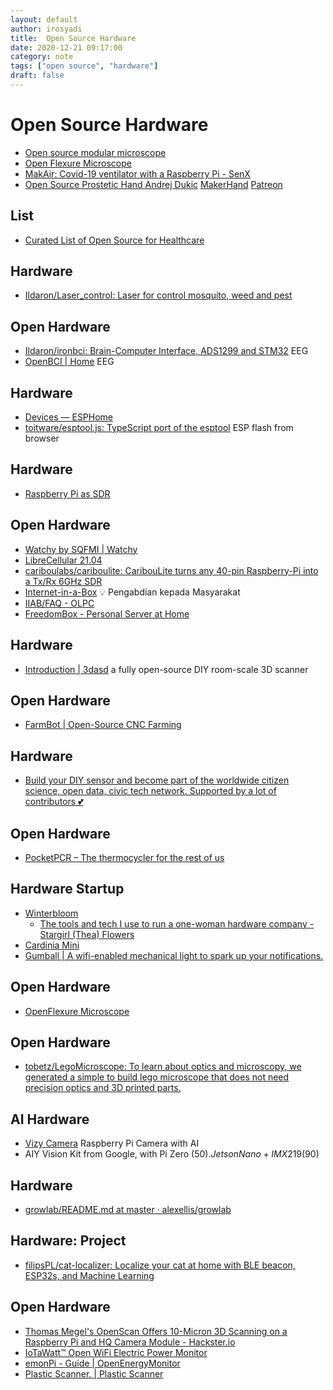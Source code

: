```yaml
---
layout: default
author: irosyadi
title:  Open Source Hardware
date: 2020-12-21 09:17:00
category: note
tags: ["open source", "hardware"]
draft: false
---
```


# Open Source Hardware
- [Open source modular microscope](https://github.com/bionanoimaging/UC2-GIT)
- [Open Flexure Microscope](https://microscope-stls.openflexure.org/)
- [MakAir: Covid-19 ventilator with a Raspberry Pi - SenX](https://blog.senx.io/makair-covid-19-ventilator-with-a-raspberry-pi/)
- [Open Source Prostetic Hand Andrej Dukic](https://www.youtube.com/channel/UCwM9xMFYVQiFcj9zxw8LnPw) [MakerHand](https://old.reddit.com/user/MakerHand) [Patreon](https://www.patreon.com/join/MakerHand/)

## List
- [Curated List of Open Source for Healthcare](https://github.com/kakoni/awesome-healthcare)

## Hardware
- [Ildaron/Laser_control: Laser for control mosquito, weed and pest](https://github.com/Ildaron/Laser_control)

## Open Hardware
- [Ildaron/ironbci: Brain-Computer Interface, ADS1299 and STM32](https://github.com/Ildaron/ironbci) EEG
- [OpenBCI | Home](https://openbci.com/) EEG

## Hardware
- [Devices — ESPHome](https://esphome.io/index.html)
- [toitware/esptool.js: TypeScript port of the esptool](https://github.com/toitware/esptool.js) ESP flash from browser

## Hardware
- [Raspberry Pi as SDR](https://github.com/cariboulabs/cariboulite)

## Open Hardware
- [Watchy by SQFMI | Watchy](https://watchy.sqfmi.com/)
- [LibreCellular 21.04](https://librecellular.org/)
- [cariboulabs/cariboulite: CaribouLite turns any 40-pin Raspberry-Pi into a Tx/Rx 6GHz SDR](https://github.com/cariboulabs/cariboulite)
- [Internet-in-a-Box](http://internet-in-a-box.org/) 💡 Pengabdian kepada Masyarakat
- [IIAB/FAQ - OLPC](http://wiki.laptop.org/go/IIAB/FAQ)
- [FreedomBox - Personal Server at Home](https://freedombox.org/)

## Hardware
- [Introduction | 3dasd](https://3dasd.com/) a fully open-source DIY room-scale 3D scanner

## Open Hardware
- [FarmBot | Open-Source CNC Farming](https://farm.bot/)

## Hardware
- [Build your DIY sensor and become part of the worldwide citizen science, open data, civic tech network. Supported by a lot of contributors 💕](https://sensor.community/en/)

## Open Hardware
- [PocketPCR – The thermocycler for the rest of us](https://gaudi.ch/PocketPCR/)


## Hardware Startup
- [Winterbloom](https://winterbloom.com/)
    - [The tools and tech I use to run a one-woman hardware company - Stargirl (Thea) Flowers](https://blog.thea.codes/winterblooms-tech-stack/)
- [Cardinia Mini](https://cardinia.net/mini/)
- [Gumball | A wifi-enabled mechanical light to spark up your notifications.](https://getgumball.com/)


## Open Hardware
- [OpenFlexure Microscope](https://openflexure.org/projects/microscope/)

## Open Hardware
- [tobetz/LegoMicroscope: To learn about optics and microscopy, we generated a simple to build lego microscope that does not need precision optics and 3D printed parts.](https://github.com/tobetz/LegoMicroscope)

## AI Hardware
- [Vizy Camera](https://vizycam.com/) Raspberry Pi Camera with AI
- AIY Vision Kit from Google, with Pi Zero ($50). Jetson Nano + IMX219 ($90)

## Hardware
- [growlab/README.md at master · alexellis/growlab](https://github.com/alexellis/growlab/blob/master/README.md)

## Hardware: Project
* [filipsPL/cat-localizer: Localize your cat at home with BLE beacon, ESP32s, and Machine Learning](https://github.com/filipsPL/cat-localizer)

## Open Hardware
* [Thomas Megel's OpenScan Offers 10-Micron 3D Scanning on a Raspberry Pi and HQ Camera Module - Hackster.io](https://www.hackster.io/news/thomas-megel-s-openscan-offers-10-micron-3d-scanning-on-a-raspberry-pi-and-hq-camera-module-308a2540c5b8)
* [IoTaWatt™ Open WiFi Electric Power Monitor](https://www.iotawatt.com/)
* [emonPi - Guide | OpenEnergyMonitor](https://guide.openenergymonitor.org/technical/emonpi/)
* [Plastic Scanner. | Plastic Scanner](https://plasticscanner.com/)